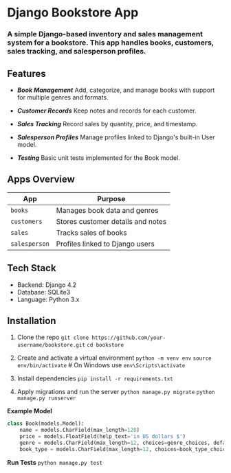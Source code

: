 # **Django Bookstore App**

### A simple Django-based inventory and sales management system for a bookstore. This app handles books, customers, sales tracking, and salesperson profiles.

## **Features**
- ***Book Management***
Add, categorize, and manage books with support for multiple genres and formats.

- ***Customer Records***
Keep notes and records for each customer.

- ***Sales Tracking***
Record sales by quantity, price, and timestamp.

- ***Salesperson Profiles***
Manage profiles linked to Django's built-in User model.

- ***Testing***
Basic unit tests implemented for the Book model.

## **Apps Overview**
| App | Purpose |
|---|---|
| `books` | Manages book data and genres |
| `customers` | Stores customer details and notes |
| `sales` | Tracks sales of books |
| `salesperson` | Profiles linked to Django users |

## **Tech Stack**
- Backend: Django 4.2
- Database: SQLite3
- Language: Python 3.x

## **Installation**
1. Clone the repo
`git clone https://github.com/your-username/bookstore.git`
`cd bookstore`

2. Create and activate a virtual environment
`python -m venv env`
`source env/bin/activate`  # On Windows use `env\Scripts\activate`

3. Install dependencies
`pip install -r requirements.txt`

4. Apply migrations and run the server
`python manage.py migrate`
`python manage.py runserver`

**Example Model**
```python
class Book(models.Model):
    name = models.CharField(max_length=120)
    price = models.FloatField(help_text='in US dollars $')
    genre = models.CharField(max_length=12, choices=genre_choices, default='cl')
    book_type = models.CharField(max_length=12, choices=book_type_choices, default='hc')
```
**Run Tests**
`python manage.py test`


